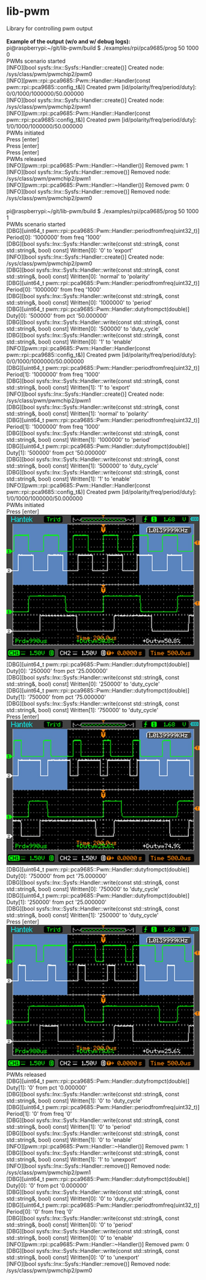 # lib-pwm
Library for controlling pwm output
<br><br>
**Example of the output (w/o and w/ debug logs):**<br>
pi@raspberrypi:\~/git/lib-pwm/build $ ./examples/rpi/pca9685/prog 50 1000 0<br>
PWMs scenario started<br>
[INFO][bool sysfs::lnx::Sysfs::Handler::create()] Created node: /sys/class/pwm/pwmchip2/pwm0<br>
[INFO][pwm::rpi::pca9685::Pwm::Handler::Handler(const pwm::rpi::pca9685::config_t&)] Created pwm [id/polarity/freq/period/duty]: 0/0/1000/1000000/50.000000<br>
[INFO][bool sysfs::lnx::Sysfs::Handler::create()] Created node: /sys/class/pwm/pwmchip2/pwm1<br>
[INFO][pwm::rpi::pca9685::Pwm::Handler::Handler(const pwm::rpi::pca9685::config_t&)] Created pwm [id/polarity/freq/period/duty]: 1/0/1000/1000000/50.000000<br>
PWMs initiated<br>
Press [enter]<br>
Press [enter]<br>
Press [enter]<br>
PWMs released<br>
[INFO][pwm::rpi::pca9685::Pwm::Handler::~Handler()] Removed pwm: 1<br>
[INFO][bool sysfs::lnx::Sysfs::Handler::remove()] Removed node: /sys/class/pwm/pwmchip2/pwm1<br>
[INFO][pwm::rpi::pca9685::Pwm::Handler::~Handler()] Removed pwm: 0<br>
[INFO][bool sysfs::lnx::Sysfs::Handler::remove()] Removed node: /sys/class/pwm/pwmchip2/pwm0<br>
<br>
pi@raspberrypi:\~/git/lib-pwm/build $ ./examples/rpi/pca9685/prog 50 1000 1<br>
PWMs scenario started<br>
[DBG][uint64_t pwm::rpi::pca9685::Pwm::Handler::periodfromfreq(uint32_t)] Period[0]: '1000000' from freq '1000'<br>
[DBG][bool sysfs::lnx::Sysfs::Handler::write(const std::string&, const std::string&, bool) const] Written[0]: '0' to 'export'<br>
[INFO][bool sysfs::lnx::Sysfs::Handler::create()] Created node: /sys/class/pwm/pwmchip2/pwm0<br>
[DBG][bool sysfs::lnx::Sysfs::Handler::write(const std::string&, const std::string&, bool) const] Written[0]: 'normal' to 'polarity'<br>
[DBG][uint64_t pwm::rpi::pca9685::Pwm::Handler::periodfromfreq(uint32_t)] Period[0]: '1000000' from freq '1000'<br>
[DBG][bool sysfs::lnx::Sysfs::Handler::write(const std::string&, const std::string&, bool) const] Written[0]: '1000000' to 'period'<br>
[DBG][uint64_t pwm::rpi::pca9685::Pwm::Handler::dutyfrompct(double)] Duty[0]: '500000' from pct '50.000000'<br>
[DBG][bool sysfs::lnx::Sysfs::Handler::write(const std::string&, const std::string&, bool) const] Written[0]: '500000' to 'duty_cycle'<br>
[DBG][bool sysfs::lnx::Sysfs::Handler::write(const std::string&, const std::string&, bool) const] Written[0]: '1' to 'enable'<br>
[INFO][pwm::rpi::pca9685::Pwm::Handler::Handler(const pwm::rpi::pca9685::config_t&)] Created pwm [id/polarity/freq/period/duty]: 0/0/1000/1000000/50.000000<br>
[DBG][uint64_t pwm::rpi::pca9685::Pwm::Handler::periodfromfreq(uint32_t)] Period[1]: '1000000' from freq '1000'<br>
[DBG][bool sysfs::lnx::Sysfs::Handler::write(const std::string&, const std::string&, bool) const] Written[1]: '1' to 'export'<br>
[INFO][bool sysfs::lnx::Sysfs::Handler::create()] Created node: /sys/class/pwm/pwmchip2/pwm1<br>
[DBG][bool sysfs::lnx::Sysfs::Handler::write(const std::string&, const std::string&, bool) const] Written[1]: 'normal' to 'polarity'<br>
[DBG][uint64_t pwm::rpi::pca9685::Pwm::Handler::periodfromfreq(uint32_t)] Period[1]: '1000000' from freq '1000'<br>
[DBG][bool sysfs::lnx::Sysfs::Handler::write(const std::string&, const std::string&, bool) const] Written[1]: '1000000' to 'period'<br>
[DBG][uint64_t pwm::rpi::pca9685::Pwm::Handler::dutyfrompct(double)] Duty[1]: '500000' from pct '50.000000'<br>
[DBG][bool sysfs::lnx::Sysfs::Handler::write(const std::string&, const std::string&, bool) const] Written[1]: '500000' to 'duty_cycle'<br>
[DBG][bool sysfs::lnx::Sysfs::Handler::write(const std::string&, const std::string&, bool) const] Written[1]: '1' to 'enable'<br>
[INFO][pwm::rpi::pca9685::Pwm::Handler::Handler(const pwm::rpi::pca9685::config_t&)] Created pwm [id/polarity/freq/period/duty]: 1/0/1000/1000000/50.000000<br>
PWMs initiated<br>
Press [enter]<br>
![Ex. of two pwms, first case](pictures/pwm_onboard_first.jpg "Measurement of two PWM signals with freq 1000 hz and duty level 50%/50%")<br>
[DBG][uint64_t pwm::rpi::pca9685::Pwm::Handler::dutyfrompct(double)] Duty[0]: '250000' from pct '25.000000'<br>
[DBG][bool sysfs::lnx::Sysfs::Handler::write(const std::string&, const std::string&, bool) const] Written[0]: '250000' to 'duty_cycle'<br>
[DBG][uint64_t pwm::rpi::pca9685::Pwm::Handler::dutyfrompct(double)] Duty[1]: '750000' from pct '75.000000'<br>
[DBG][bool sysfs::lnx::Sysfs::Handler::write(const std::string&, const std::string&, bool) const] Written[1]: '750000' to 'duty_cycle'<br>
Press [enter]<br>
![Ex. of two pwms, second case](pictures/pwm_onboard_second.jpg "Measurement of two PWM signals with freq 1000 hz and duty level 25%/75%")<br>
[DBG][uint64_t pwm::rpi::pca9685::Pwm::Handler::dutyfrompct(double)] Duty[0]: '750000' from pct '75.000000'<br>
[DBG][bool sysfs::lnx::Sysfs::Handler::write(const std::string&, const std::string&, bool) const] Written[0]: '750000' to 'duty_cycle'<br>
[DBG][uint64_t pwm::rpi::pca9685::Pwm::Handler::dutyfrompct(double)] Duty[1]: '250000' from pct '25.000000'<br>
[DBG][bool sysfs::lnx::Sysfs::Handler::write(const std::string&, const std::string&, bool) const] Written[1]: '250000' to 'duty_cycle'<br>
Press [enter]<br>
![Ex. of two pwms, third case](pictures/pwm_onboard_third.jpg "Measurement of two PWM signals with freq 1000 hz and duty level 75%/25%")<br>
PWMs released<br>
[DBG][uint64_t pwm::rpi::pca9685::Pwm::Handler::dutyfrompct(double)] Duty[1]: '0' from pct '0.000000'<br>
[DBG][bool sysfs::lnx::Sysfs::Handler::write(const std::string&, const std::string&, bool) const] Written[1]: '0' to 'duty_cycle'<br>
[DBG][uint64_t pwm::rpi::pca9685::Pwm::Handler::periodfromfreq(uint32_t)] Period[1]: '0' from freq '0'<br>
[DBG][bool sysfs::lnx::Sysfs::Handler::write(const std::string&, const std::string&, bool) const] Written[1]: '0' to 'period'<br>
[DBG][bool sysfs::lnx::Sysfs::Handler::write(const std::string&, const std::string&, bool) const] Written[1]: '0' to 'enable'<br>
[INFO][pwm::rpi::pca9685::Pwm::Handler::~Handler()] Removed pwm: 1<br>
[DBG][bool sysfs::lnx::Sysfs::Handler::write(const std::string&, const std::string&, bool) const] Written[1]: '1' to 'unexport'<br>
[INFO][bool sysfs::lnx::Sysfs::Handler::remove()] Removed node: /sys/class/pwm/pwmchip2/pwm1<br>
[DBG][uint64_t pwm::rpi::pca9685::Pwm::Handler::dutyfrompct(double)] Duty[0]: '0' from pct '0.000000'<br>
[DBG][bool sysfs::lnx::Sysfs::Handler::write(const std::string&, const std::string&, bool) const] Written[0]: '0' to 'duty_cycle'<br>
[DBG][uint64_t pwm::rpi::pca9685::Pwm::Handler::periodfromfreq(uint32_t)] Period[0]: '0' from freq '0'<br>
[DBG][bool sysfs::lnx::Sysfs::Handler::write(const std::string&, const std::string&, bool) const] Written[0]: '0' to 'period'<br>
[DBG][bool sysfs::lnx::Sysfs::Handler::write(const std::string&, const std::string&, bool) const] Written[0]: '0' to 'enable'<br>
[INFO][pwm::rpi::pca9685::Pwm::Handler::~Handler()] Removed pwm: 0<br>
[DBG][bool sysfs::lnx::Sysfs::Handler::write(const std::string&, const std::string&, bool) const] Written[0]: '0' to 'unexport'<br>
[INFO][bool sysfs::lnx::Sysfs::Handler::remove()] Removed node: /sys/class/pwm/pwmchip2/pwm0<br>
